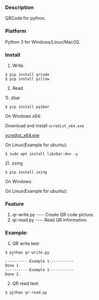 ### Description

QRCode for python.


### Platform

Python 3 for Windows/Linux/MacOS.


### Install

1. Write.
```console
$ pip install qrcode
$ pip install pillow
```

2. Read.

1). zbar

```console
$ pip install pyzbar
```

On Windows x64:

Download and install `vcredist_x64.exe`

[vcredist_x64.exe](https://download.microsoft.com/download/2/E/6/2E61CFA4-993B-4DD4-91DA-3737CD5CD6E3/vcredist_x64.exe)


On Linux(Example for ubuntu):

```console
$ sudo apt install libzbar-dev -y
```


2). zxing

```console
$ pip install zxing
```

On Windows:


On Linux(Example for ubuntu):



### Feature

1. qr-write.py          ---- Create QR code picture.
2. qr-read.py           ---- Read QR information.


### Example:

1. QR write test:
```console
$ python qr-write.py

-----------Example 1-----------
Done 1.
-----------Example 1-----------
Done 2.
```

2. QR read test:
```console
$ python qr-read.py

```
